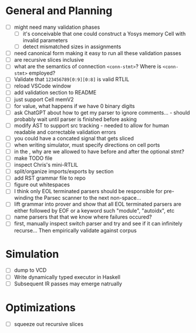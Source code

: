  # General and Planning
 - [ ] might need many validation phases
   - [ ] it's conceivable that one could construct a Yosys memory Cell with invalid parameters
   - [ ] detect mismatched sizes in assignments
 - [ ] need canonical form making it easy to run all these validation passes
 - [ ] are recursive slices inclusive
 - [ ] what are the semantics of connection `<conn-stmt>`? Where is `<conn-stmt>` employed?
 - [ ] Validate that `123456789[0:9][0:8]` is valid RTLIL
 - [ ] reload VSCode window
 - [ ] add validation section to README
 - [ ] just support Cell memV2
 - [ ] for value, what happens if we have 0 binary digits
 - [ ] ask ChatGPT about how to get my parser to ignore comments... - should probably wait until parser is finished before asking
 - [ ] modify AST to support src tracking - needed to allow for human readable and correctable validation errors
 - [ ] you could have a concated signal that gets sliced
 - [ ] when writing simulator, must specify directions on cell ports
 - [ ] in the <process>, why are we allowed to have <assign-stmt> before and after the optional <switch> stmt?
 - [ ] make TODO file
 - [ ] inspect Chris's mini-RTLIL
 - [ ] split/organize imports/exports by section
 - [ ] add RST grammar file to repo
 - [ ] figure out whitespaces
 - [ ] I think only EOL terminated parsers should be responsible for pre-winding the Parsec scanner to the next non-space...
 - [ ] lift grammar into prover and show that all EOL terminated parsers are either followed by EOF or a keyword such "module", "autoidx", etc
 - [ ] name parsers that that we know where failures occured?
 - [ ] first, manually inspect switch parser and try and see if it
   can infinitely recurse... Then empirically validate against corpus

 # Simulation
 - [ ] dump to VCD
 - [ ] Write dynamically typed executor in Haskell
 - [ ] Subsequent IR passes may emerge natrually

# Optimizations
 - [ ] squeeze out recursive slices